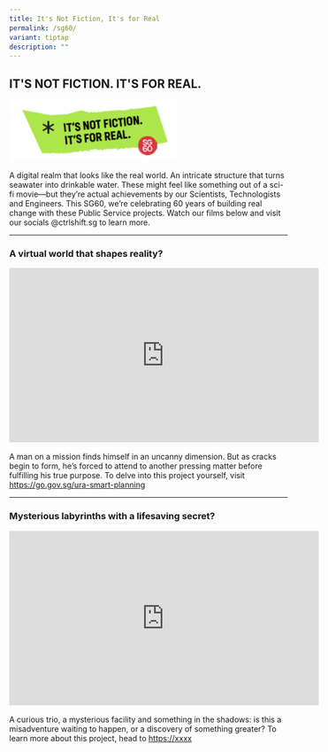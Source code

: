 ```yaml
---
title: It's Not Fiction, It's for Real
permalink: /sg60/
variant: tiptap
description: ""
---
```

<h2><strong>IT'S NOT FICTION. IT'S FOR REAL.</strong></h2>
<p></p>
<div class="isomer-image-wrapper">
<img style="width: 60%;" height="auto" width="100%" alt="" src="/images/Screenshot_2025_07_29_at_6_54_47_PM.png">
</div>
<p>A digital realm that looks like the real world. An intricate structure
that turns seawater into drinkable water. These might feel like something
out of a sci-fi movie—but they’re actual achievements by our Scientists,
Technologists and Engineers. This SG60, we’re celebrating 60 years of building
real change with these Public Service projects. Watch our films below and
visit our socials @ctrlshift.sg to learn more.</p>
<p></p>
<hr>
<h3><strong>A virtual world that shapes reality?</strong></h3>
<p></p>
<div class="iframe-wrapper">
<iframe height="315" width="560" allowfullscreen="true" frameborder="0" src="https://www.youtube.com/embed/6qoA9jz-Vls?si=UvWX_cPAqTjCYJTF"></iframe>
</div>
<p>A man on a mission finds himself in an uncanny dimension. But as cracks
begin to form, he’s forced to attend to another pressing matter before
fulfilling his true purpose. To delve into this project yourself, visit
<a href="https://go.gov.sg/ura-smart-planning" rel="noopener noreferrer nofollow" target="_blank">https://go.gov.sg/ura-smart-planning</a>
</p>
<p></p>
<hr>
<h3><strong>Mysterious labyrinths with a lifesaving secret?</strong></h3>
<p></p>
<div class="iframe-wrapper">
<iframe height="315" width="560" allowfullscreen="true" frameborder="0" src="https://www.youtube.com/embed/6qoA9jz-Vls?si=jP1AvRHRQExPupe3"></iframe>
</div>
<p>A curious trio, a mysterious facility and something in the shadows: is
this a misadventure waiting to happen, or a discovery of something greater?
To learn more about this project, head to <a href="https://xxxx" rel="noopener noreferrer nofollow" target="_blank">https://xxxx</a> 
</p>
<p></p>
<p></p>